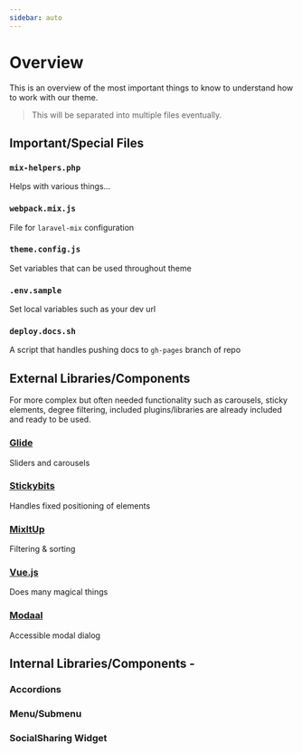 ```yaml
---
sidebar: auto
---
```


# Overview

This is an overview of the most important things to know to understand how to work with our theme.

> This will be separated into multiple files eventually.

## Important/Special Files

### `mix-helpers.php`
Helps with various things...

### `webpack.mix.js`
File for `laravel-mix` configuration

### `theme.config.js`
Set variables that can be used throughout theme

### `.env.sample`
Set local variables such as your dev url

### `deploy.docs.sh`
A script that handles pushing docs to `gh-pages` branch of repo


## External Libraries/Components

For more complex but often needed functionality such as carousels, sticky elements, degree filtering, included plugins/libraries are already included and ready to be used.

### [Glide](https://github.com/glidejs/glide)
Sliders and carousels

### [Stickybits](https://github.com/dollarshaveclub/stickybits)
Handles fixed positioning of elements

### [MixItUp](https://github.com/patrickkunka/mixitup)
Filtering & sorting

### [Vue.js](https://github.com/vuejs/vue)
Does many magical things

### [Modaal](https://github.com/humaan/Modaal)
Accessible modal dialog


## Internal Libraries/Components -

### Accordions

### Menu/Submenu

### SocialSharing Widget
